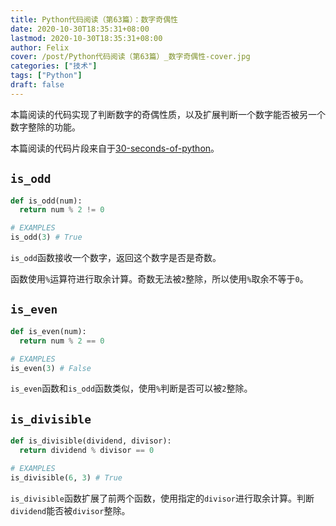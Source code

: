 ```yaml
---
title: Python代码阅读（第63篇）：数字奇偶性
date: 2020-10-30T18:35:31+08:00
lastmod: 2020-10-30T18:35:31+08:00
author: Felix
cover: /post/Python代码阅读（第63篇）_数字奇偶性-cover.jpg
categories: ["技术"]
tags: ["Python"]
draft: false
---
```


本篇阅读的代码实现了判断数字的奇偶性质，以及扩展判断一个数字能否被另一个数字整除的功能。

本篇阅读的代码片段来自于[30-seconds-of-python](https://github.com/30-seconds/30-seconds-of-python)。

<!--more-->

## `is_odd`

```python
def is_odd(num):
  return num % 2 != 0

# EXAMPLES
is_odd(3) # True
```

`is_odd`函数接收一个数字，返回这个数字是否是奇数。

函数使用`%`运算符进行取余计算。奇数无法被`2`整除，所以使用`%`取余不等于`0`。

## `is_even`

```python
def is_even(num):
  return num % 2 == 0

# EXAMPLES
is_even(3) # False
```

`is_even`函数和`is_odd`函数类似，使用`%`判断是否可以被`2`整除。

## `is_divisible`

```python
def is_divisible(dividend, divisor):
  return dividend % divisor == 0

# EXAMPLES
is_divisible(6, 3) # True
```

`is_divisible`函数扩展了前两个函数，使用指定的`divisor`进行取余计算。判断`dividend`能否被`divisor`整除。
